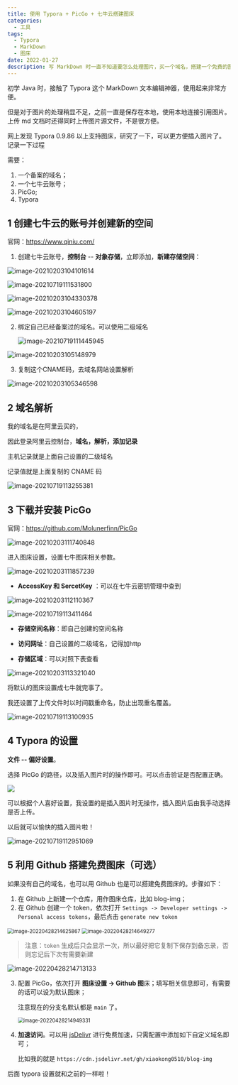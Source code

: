 ```yaml
---
title: 使用 Typora + PicGo + 七牛云搭建图床
categories:
  - 工具
tags:
  - Typora 
  - MarkDown 
  - 图床
date: 2022-01-27
description: 写 MarkDown 时一直不知道要怎么处理图片，买一个域名，搭建一个免费的图床来使用。
---
```


初学 Java 时，接触了 Typora 这个 MarkDown 文本编辑神器，使用起来非常方便。

但是对于图片的处理稍显不足，之前一直是保存在本地，使用本地连接引用图片。上传 md 文档时还得同时上传图片源文件，不是很方便。

网上发现 Typora 0.9.86 以上支持图床，研究了一下，可以更方便插入图片了。记录一下过程

需要：

1. 一个备案的域名；
2. 一个七牛云账号；
3. PicGo;
4. Typora

## 1 创建七牛云的账号并创建新的空间

官网：https://www.qiniu.com/

1. 创建七牛云账号，**控制台** -- **对象存储**，立即添加，**新建存储空间**：

![image-20210203104101614](http://image.kongxiao.top/image-20210203104101614.png)





![image-20210719111531800](http://image.kongxiao.top/image-20210719111531800.png)

![image-20210203104330378](http://image.kongxiao.top/image-20210203104330378.png)

![image-20210203104605197](http://image.kongxiao.top/image-20210203104605197.png)

2. 绑定自己已经备案过的域名。可以使用二级域名

   ![image-20210719111445945](http://image.kongxiao.top/image-20210719111445945.png)

![image-20210203105148979](http://image.kongxiao.top/image-20210203105148979.png)



3. 复制这个CNAME码，去域名网站设置解析

![image-20210203105346598](http://image.kongxiao.top/image-20210203105346598.png)



## 2 域名解析

我的域名是在阿里云买的，

因此登录阿里云控制台，**域名，解析，添加记录**

主机记录就是上面自己设置的二级域名

记录值就是上面复制的 CNAME 码

![image-20210719113255381](http://image.kongxiao.top/20210719113256.png)

## 3 下载并安装 PicGo

官网：https://github.com/Molunerfinn/PicGo

![image-20210203111740848](http://image.kongxiao.top/image-20210203111740848.png)



进入图床设置，设置七牛图床相关参数。

![image-20210203111857239](http://image.kongxiao.top/image-20210203111857239.png)

- **AccessKey 和 SercetKey** ：可以在七牛云密钥管理中查到

![image-20210203112110367](http://image.kongxiao.top/image-20210203112110367.png)



![image-20210719113411464](http://image.kongxiao.top/20210719113412.png)



- **存储空间名称**：即自己创建的空间名称
- **访问网址**：自己设置的二级域名，记得加http

- **存储区域**：可以对照下表查看

![image-20210203113321040](http://image.kongxiao.top/image-20210203113321040.png)

将默认的图床设置成七牛就完事了。

我还设置了上传文件时以时间戳重命名，防止出现重名覆盖。

![image-20210719113100935](http://image.kongxiao.top/20210719113101.png)

## 4 Typora 的设置

**文件 -- 偏好设置**。

选择 PicGo 的路径，以及插入图片时的操作即可。可以点击验证是否配置正确。

![](http://image.kongxiao.top/20210719112830.png)

可以根据个人喜好设置，我设置的是插入图片时无操作，插入图片后由我手动选择是否上传。

以后就可以愉快的插入图片啦！

![image-20210719112951069](http://image.kongxiao.top/20210719112952.png)

## 5 利用 Github 搭建免费图床（可选）

如果没有自己的域名，也可以用 Github 也是可以搭建免费图床的。步骤如下：

1. 在 Github  上新建一个仓库，用作图床仓库，比如 blog-img；
2. 在 Github 创建一个 token，依次打开 `Settings -> Developer settings -> Personal access tokens`，最后点击 `generate new token`

<img src="C:/Users/kongx/AppData/Roaming/Typora/typora-user-images/image-20220428214625867.png" alt="image-20220428214625867" style="zoom: 80%;" />

<img src="C:/Users/kongx/AppData/Roaming/Typora/typora-user-images/image-20220428214649277.png" alt="image-20220428214649277" style="zoom:80%;" />

> 注意：`token` 生成后只会显示一次，所以最好把它复制下保存到备忘录，否则忘记后下次有需要新建

![image-20220428214713133](https://cdn.jsdelivr.net/gh/xiaokong0510/blog-img/20220428214714.png)

3. 配置 PicGo，依次打开 **图床设置 -> Github 图**床；填写相关信息即可，有需要的话可以设为默认图床；

   注意现在的分支名默认都是 `main` 了。

   <img src="C:/Users/kongx/AppData/Roaming/Typora/typora-user-images/image-20220428214949331.png" alt="image-20220428214949331" style="zoom:80%;" />

4. **加速访问**。可以用 [jsDelivr](https://links.jianshu.com/go?to=https%3A%2F%2Fwww.jsdelivr.com%2F) 进行免费加速，只需配置中添加如下自定义域名即可；

   比如我的就是 `https://cdn.jsdelivr.net/gh/xiaokong0510/blog-img`

后面 typora 设置就和之前的一样啦！